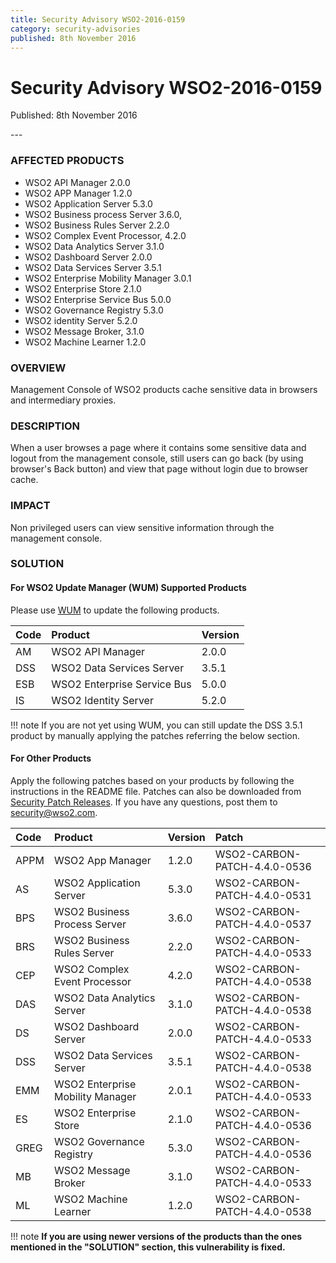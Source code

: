 ```yaml
---
title: Security Advisory WSO2-2016-0159
category: security-advisories
published: 8th November 2016
---
```


# Security Advisory WSO2-2016-0159

<p class="doc-version">Published: 8th November 2016</p>
---

### AFFECTED PRODUCTS
* WSO2 API Manager 2.0.0
* WSO2 APP Manager 1.2.0
* WSO2 Application Server 5.3.0
* WSO2 Business process Server 3.6.0,
* WSO2 Business Rules Server 2.2.0
* WSO2 Complex Event Processor, 4.2.0
* WSO2 Data Analytics Server 3.1.0
* WSO2 Dashboard Server 2.0.0
* WSO2 Data Services Server 3.5.1
* WSO2 Enterprise Mobility Manager 3.0.1
* WSO2 Enterprise Store 2.1.0
* WSO2 Enterprise Service Bus 5.0.0
* WSO2 Governance Registry 5.3.0
* WSO2 identity Server 5.2.0
* WSO2 Message Broker, 3.1.0
* WSO2 Machine Learner 1.2.0


### OVERVIEW
Management Console of WSO2 products cache sensitive data in browsers and intermediary proxies.


### DESCRIPTION
When a user browses a page where it contains some sensitive data and logout from the management console, still users can go back (by using browser's Back button) and view that page without login due to browser cache.


### IMPACT
Non privileged users can view sensitive information through the management console.


### SOLUTION

#### For WSO2 Update Manager (WUM) Supported Products
Please use [WUM](https://wso2.com/updates/wum/) to update the following products.


| **Code** | **Product** | **Version** |
| :--- | :------ | :------ |
| AM | WSO2 API Manager | 2.0.0 |
| DSS | WSO2 Data Services Server | 3.5.1 |
| ESB | WSO2 Enterprise Service Bus | 5.0.0 |
| IS | WSO2 Identity Server | 5.2.0 |


!!! note
    If you are not yet using WUM, you can still update the DSS 3.5.1 product by manually applying the patches referring the below section.

#### For Other Products
Apply the following patches based on your products by following the instructions in the README file. Patches can also be downloaded from [Security Patch Releases](http://wso2.com/security-patch-releases/). If you have any questions, post them to <security@wso2.com>.


| **Code** | **Product** | **Version** | **Patch** |
| :--- | :------ | :------ | :---- |
| APPM | WSO2 App Manager | 1.2.0 | WSO2-CARBON-PATCH-4.4.0-0536 |
| AS | WSO2 Application Server | 5.3.0 | WSO2-CARBON-PATCH-4.4.0-0531 |
| BPS | WSO2 Business Process Server | 3.6.0 | WSO2-CARBON-PATCH-4.4.0-0537 |
| BRS | WSO2 Business Rules Server | 2.2.0 | WSO2-CARBON-PATCH-4.4.0-0533 |
| CEP | WSO2 Complex Event Processor | 4.2.0 | WSO2-CARBON-PATCH-4.4.0-0538 |
| DAS | WSO2 Data Analytics Server | 3.1.0 | WSO2-CARBON-PATCH-4.4.0-0538 |
| DS | WSO2 Dashboard Server | 2.0.0 | WSO2-CARBON-PATCH-4.4.0-0533 |
| DSS | WSO2 Data Services Server | 3.5.1 | WSO2-CARBON-PATCH-4.4.0-0538 |
| EMM | WSO2 Enterprise Mobility Manager | 2.0.1 | WSO2-CARBON-PATCH-4.4.0-0533 |
| ES | WSO2 Enterprise Store | 2.1.0 | WSO2-CARBON-PATCH-4.4.0-0536 |
| GREG | WSO2 Governance Registry | 5.3.0 | WSO2-CARBON-PATCH-4.4.0-0536 |
| MB | WSO2 Message Broker | 3.1.0 | WSO2-CARBON-PATCH-4.4.0-0533 |
| ML | WSO2 Machine Learner | 1.2.0 | WSO2-CARBON-PATCH-4.4.0-0538 |


!!! note
    **If you are using newer versions of the products than the ones mentioned in the "SOLUTION" section, this vulnerability is fixed.**
